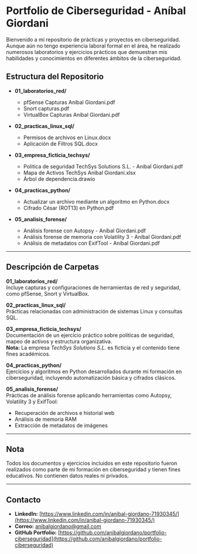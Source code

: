 
# Portfolio de Ciberseguridad - Aníbal Giordani

Bienvenido a mi repositorio de prácticas y proyectos en ciberseguridad. Aunque aún no tengo experiencia laboral formal en el área, he realizado numerosos laboratorios y ejercicios prácticos que demuestran mis habilidades y conocimientos en diferentes ámbitos de la ciberseguridad.

## Estructura del Repositorio

- **01_laboratorios_red/**
  - pfSense Capturas Aníbal Giordani.pdf
  - Snort capturas.pdf
  - VirtualBox Capturas Aníbal Giordani.pdf

- **02_practicas_linux_sql/**
  - Permisos de archivos en Linux.docx
  - Aplicación de Filtros SQL.docx

- **03_empresa_ficticia_techsys/**
  - Politica de seguridad TechSys Solutions S.L. - Anibal Giordani.pdf
  - Mapa de Activos TechSys Anibal Giordani.xlsx
  - Árbol de dependencia.drawio

- **04_practicas_python/**
  - Actualizar un archivo mediante un algoritmo en Python.docx
  - Cifrado César (ROT13) en Python.pdf

- **05_analisis_forense/**
  - Análisis forense con Autopsy - Aníbal Giordani.pdf
  - Análisis forense de memoria con Volatility 3 - Aníbal Giordani.pdf
  - Análisis de metadatos con ExifTool - Aníbal Giordani.pdf

---

## Descripción de Carpetas

**01_laboratorios_red/**  
Incluye capturas y configuraciones de herramientas de red y seguridad, como pfSense, Snort y VirtualBox.

**02_practicas_linux_sql/**  
Prácticas relacionadas con administración de sistemas Linux y consultas SQL.

**03_empresa_ficticia_techsys/**  
Documentación de un ejercicio práctico sobre políticas de seguridad, mapeo de activos y estructura organizativa.  
**Nota:** La empresa *TechSys Solutions S.L.* es ficticia y el contenido tiene fines académicos.

**04_practicas_python/**  
Ejercicios y algoritmos en Python desarrollados durante mi formación en ciberseguridad, incluyendo automatización básica y cifrados clásicos.

**05_analisis_forense/**  
Prácticas de análisis forense aplicando herramientas como Autopsy, Volatility 3 y ExifTool:
- Recuperación de archivos e historial web
- Análisis de memoria RAM
- Extracción de metadatos de imágenes

---

## Nota

Todos los documentos y ejercicios incluidos en este repositorio fueron realizados como parte de mi formación en ciberseguridad y tienen fines educativos. No contienen datos reales ni privados.

---

## Contacto

- **LinkedIn:** [https://www.linkedin.com/in/anibal-giordano-71930345/](https://www.linkedin.com/in/anibal-giordano-71930345/)
- **Correo:** anibalgiordano@gmail.com
- **GitHub Portfolio:** [https://github.com/anibalgiordano/portfolio-ciberseguridad](https://github.com/anibalgiordano/portfolio-ciberseguridad)
